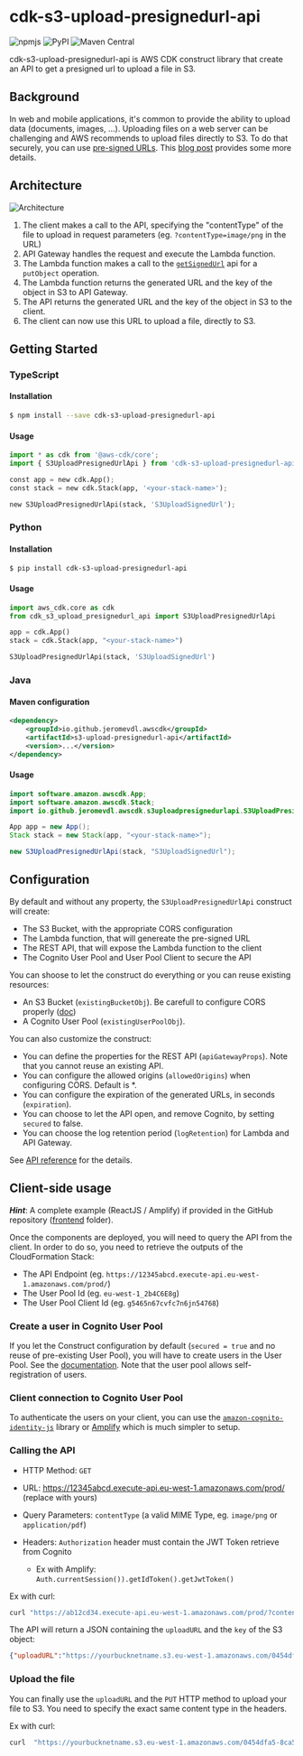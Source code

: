 # cdk-s3-upload-presignedurl-api

![npmjs](https://img.shields.io/npm/v/cdk-s3-upload-presignedurl-api?color=red) ![PyPI](https://img.shields.io/pypi/v/cdk-s3-upload-presignedurl-api?color=yellow) ![Maven Central](https://img.shields.io/maven-central/v/io.github.jeromevdl.awscdk/s3-upload-presignedurl-api?color=blue)

cdk-s3-upload-presignedurl-api is AWS CDK construct library that create an API to get a presigned url to upload a file in S3.

## Background

In web and mobile applications, it's common to provide the ability to upload data (documents, images, ...). Uploading files on a web server can be challenging and AWS recommends to upload files directly to S3. To do that securely, you can use [pre-signed URLs](https://docs.aws.amazon.com/AmazonS3/latest/userguide/PresignedUrlUploadObject.html). This [blog post](https://aws.amazon.com/blogs/compute/uploading-to-amazon-s3-directly-from-a-web-or-mobile-application/) provides some more details.

## Architecture

![Architecture](images/architecture.png)

1. The client makes a call to the API, specifying the "contentType" of the file to upload in request parameters (eg. `?contentType=image/png` in the URL)
2. API Gateway handles the request and execute the Lambda function.
3. The Lambda function makes a call to the [`getSignedUrl`](https://docs.aws.amazon.com/AWSJavaScriptSDK/latest/AWS/S3.html) api for a `putObject` operation.
4. The Lambda function returns the generated URL and the key of the object in S3 to API Gateway.
5. The API returns the generated URL and the key of the object in S3 to the client.
6. The client can now use this URL to upload a file, directly to S3.

## Getting Started

### TypeScript

#### Installation

```sh
$ npm install --save cdk-s3-upload-presignedurl-api
```

#### Usage

```python
import * as cdk from '@aws-cdk/core';
import { S3UploadPresignedUrlApi } from 'cdk-s3-upload-presignedurl-api';

const app = new cdk.App();
const stack = new cdk.Stack(app, '<your-stack-name>');

new S3UploadPresignedUrlApi(stack, 'S3UploadSignedUrl');
```

### Python

#### Installation

```sh
$ pip install cdk-s3-upload-presignedurl-api
```

#### Usage

```py
import aws_cdk.core as cdk
from cdk_s3_upload_presignedurl_api import S3UploadPresignedUrlApi

app = cdk.App()
stack = cdk.Stack(app, "<your-stack-name>")

S3UploadPresignedUrlApi(stack, 'S3UploadSignedUrl')
```

### Java

#### Maven configuration

```xml
<dependency>
    <groupId>io.github.jeromevdl.awscdk</groupId>
    <artifactId>s3-upload-presignedurl-api</artifactId>
    <version>...</version>
</dependency>
```

#### Usage

```java
import software.amazon.awscdk.App;
import software.amazon.awscdk.Stack;
import io.github.jeromevdl.awscdk.s3uploadpresignedurlapi.S3UploadPresignedUrlApi;

App app = new App();
Stack stack = new Stack(app, "<your-stack-name>");

new S3UploadPresignedUrlApi(stack, "S3UploadSignedUrl");
```

## Configuration

By default and without any property, the `S3UploadPresignedUrlApi` construct will create:

* The S3 Bucket, with the appropriate CORS configuration
* The Lambda function, that will genereate the pre-signed URL
* The REST API, that will expose the Lambda function to the client
* The Cognito User Pool and User Pool Client to secure the API

You can shoose to let the construct do everything or you can reuse existing resources:

* An S3 Bucket (`existingBucketObj`). Be carefull to configure CORS properly ([doc](https://docs.aws.amazon.com/AmazonS3/latest/userguide/cors.html))
* A Cognito User Pool (`existingUserPoolObj`).

You can also customize the construct:

* You can define the properties for the REST API (`apiGatewayProps`). Note that you cannot reuse an existing API.
* You can configure the allowed origins (`allowedOrigins`) when configuring CORS. Default is *.
* You can configure the expiration of the generated URLs, in seconds (`expiration`).
* You can choose to let the API open, and remove Cognito, by setting `secured` to false.
* You can choose the log retention period (`logRetention`) for Lambda and API Gateway.

See [API reference](https://github.com/jeromevdl/cdk-s3-upload-presignedurl-api/blob/main/API.md#is3uploadsignedurlapiprops-) for the details.

## Client-side usage

***Hint***: A complete example (ReactJS / Amplify) if provided in the GitHub repository ([frontend](https://github.com/jeromevdl/cdk-s3-upload-presignedurl-api/tree/main/frontend) folder).

Once the components are deployed, you will need to query the API from the client. In order to do so, you need to retrieve the outputs of the CloudFormation Stack:

* The API Endpoint (eg. `https://12345abcd.execute-api.eu-west-1.amazonaws.com/prod/`)
* The User Pool Id (eg. `eu-west-1_2b4C6E8g`)
* The User Pool Client Id (eg. `g5465n67cvfc7n6jn54768`)

### Create a user in Cognito User Pool

If you let the Construct configuration by default (`secured = true` and no reuse of pre-existing User Pool), you will have to create users in the User Pool. See the [documentation](https://docs.aws.amazon.com/cognito/latest/developerguide/how-to-create-user-accounts.html). Note that the user pool allows self-registration of users.

### Client connection to Cognito User Pool

To authenticate the users on your client, you can use the [`amazon-cognito-identity-js`](https://www.npmjs.com/package/amazon-cognito-identity-js) library or [Amplify](https://docs.amplify.aws/lib/auth/getting-started/q/platform/js/) which is much simpler to setup.

### Calling the API

* HTTP Method: `GET`
* URL: https://12345abcd.execute-api.eu-west-1.amazonaws.com/prod/ (replace with yours)
* Query Parameters: `contentType` (a valid MIME Type, eg. `image/png` or `application/pdf`)
* Headers: `Authorization` header must contain the JWT Token retrieve from Cognito

  * Ex with Amplify: `Auth.currentSession()).getIdToken().getJwtToken()`

Ex with curl:

```bash
curl "https://ab12cd34.execute-api.eu-west-1.amazonaws.com/prod/?contentType=image/png" -H "Authorization: eyJraW...AZjp4gQA"
```

The API will return a JSON containing the `uploadURL` and the `key` of the S3 object:

```json
{"uploadURL":"https://yourbucknetname.s3.eu-west-1.amazonaws.com/0454dfa5-8ca5-448a-ae30-9b734313362a.png?X-Amz-Algorithm=AWS4-HMAC-SHA256&X-Amz-Content-Sha256=UNSIGNED-PAYLOAD&X-Amz-Credential=SADJKLJKJDF3%24NFDSFDFeu-west-1%2Fs3%2Faws4_request&X-Amz-Date=20221218T095711Z&X-Amz-Expires=300&X-Amz-Security-Token=1234cdef&X-Amz-Signature=13579abcde&X-Amz-SignedHeaders=host&x-id=PutObject","key":"0454dfa5-8ca5-448a-ae30-9b734313362a.png"}
```

### Upload the file

You can finally use the `uploadURL` and the `PUT` HTTP method to upload your file to S3. You need to specify the exact same content type in the headers.

Ex with curl:

```bash
curl  "https://yourbucknetname.s3.eu-west-1.amazonaws.com/0454dfa5-8ca5-448a-ae30-9b734313362a.png?X-Amz-Algorithm=AWS4-HMAC-SHA256&X-Amz-Content-Sha256=UNSIGNED-PAYLOAD&X-Amz-Credential=SADJKLJKJDF3%24NFDSFDFeu-west-1%2Fs3%2Faws4_request&X-Amz-Date=20221218T095711Z&X-Amz-Expires=300&X-Amz-Security-Token=1234cdef&X-Amz-Signature=13579abcde&X-Amz-SignedHeaders=host&x-id=PutObject" --upload-file "path/to/my/file.png" -H "Content-Type: image/png"
```
